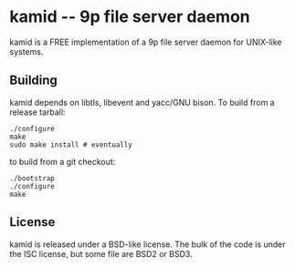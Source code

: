 # kamid -- 9p file server daemon

kamid is a FREE implementation of a 9p file server daemon for
UNIX-like systems.


## Building

kamid depends on libtls, libevent and yacc/GNU bison.  To build from a
release tarball:

	./configure
	make
	sudo make install # eventually

to build from a git checkout:

	./bootstrap
	./configure
	make


## License

kamid is released under a BSD-like license.  The bulk of the code is
under the ISC license, but some file are BSD2 or BSD3.
